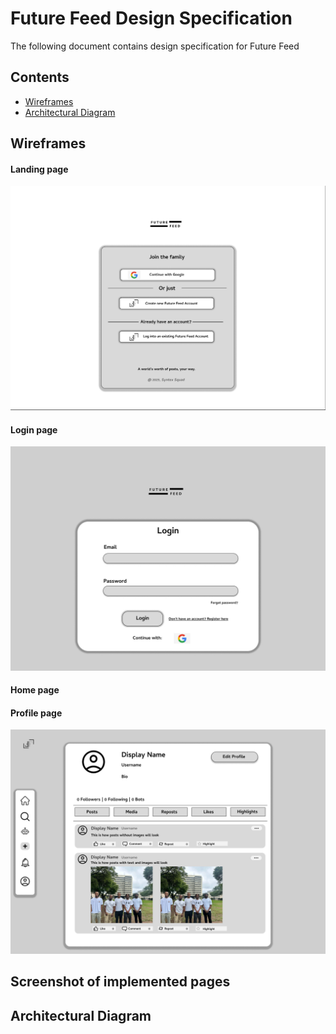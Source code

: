 # Future Feed Design Specification

The following document contains design specification for Future Feed

## Contents
* [Wireframes](#wireframes)
* [Architectural Diagram](#architectural-diagram) 

## Wireframes
#### Landing page
<img src="../Wireframes/Landing page wireframe.png">

#### Login page
<img src="../Wireframes/Login.jpg">

#### Home page

#### Profile page
<img src="../Wireframes/User profile wireframe.png">

## Screenshot of implemented pages


## Architectural Diagram

